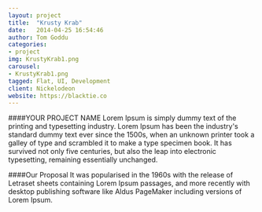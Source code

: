 ```yaml
---
layout: project
title:  "Krusty Krab"
date:   2014-04-25 16:54:46
author: Tom Goddu
categories:
- project
img: KrustyKrab1.png
carousel:
- KrustyKrab1.png
tagged: Flat, UI, Development
client: Nickelodeon
website: https://blacktie.co
---
```

####YOUR PROJECT NAME
Lorem Ipsum is simply dummy text of the printing and typesetting industry. Lorem Ipsum has been the industry's standard dummy text ever since the 1500s, when an unknown printer took a galley of type and scrambled it to make a type specimen book. It has survived not only five centuries, but also the leap into electronic typesetting, remaining essentially unchanged.

####Our Proposal
It was popularised in the 1960s with the release of Letraset sheets containing Lorem Ipsum passages, and more recently with desktop publishing software like Aldus PageMaker including versions of Lorem Ipsum.
